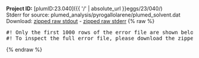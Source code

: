 **Project ID:** [plumID:23.040]({{ '/' | absolute_url }}eggs/23/040/)  
Stderr for source:  plumed_analysis/pyrogallolarene/plumed_solvent.dat   
Download: [zipped raw stdout](plumed_solvent.dat.plumed_master.stdout.txt.zip) - [zipped raw stderr](plumed_solvent.dat.plumed_master.stderr.txt.zip) 
{% raw %}
<pre>
#! Only the first 1000 rows of the error file are shown below
#! To inspect the full error file, please download the zipped raw stderr file above
</pre>
{% endraw %}
